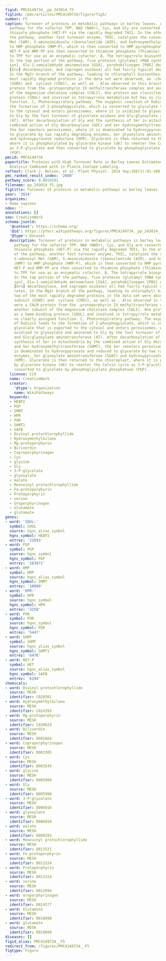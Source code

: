 ```yaml
---
figid: PMC4149734__pp_243014_f5
figlink: /pmc/articles/PMC4149734/figure/fig5/
number: F5
caption: Turnover of proteins in metabolic pathways in barley leaves. A, Biosynthetic
  pathway for the cofactor TPP. NAD (NAD+), Cys, and Gly are converted to 4-methyl-5-(β-hydroxyethyl)
  thiazole phosphate (HET-P) via the rapidly degraded THI1. In the other branch of
  the pathway, another fast turnover enzyme, THIC, catalyzes the conversion of S-adenosyl
  Met (SAM), 5-aminoimidazole ribonucleotide (AIR), and hydroxymethylpyrimidine (HMP)
  to HMP phosphate (HMP-P), which is then converted to HMP pyrophosphate (HMP-PP).
  HET-P and HMP-PP are then converted to thiamine phosphate (Thiamine) and subsequently
  to TPP for use as an enzymatic cofactor. B, The tetrapyrrole biosynthetic pathway.
  In the top portion of the pathway, five proteins (glutamyl tRNA synthetase [tRNAGlu
  syn], Glu-1-semialdehyde aminomutase [GSA], porphobilinogen [PBG] deaminase, uroporyphrinogen
  [Uro] decarboxylase, and coprogen oxidase) all had fairly typical degradation rates.
  In the Mg2+ branch of the pathway, leading to chlorophyll biosynthesis, two of the
  most rapidly degraded proteins in the data set were observed, an -chelatase subunit
  (GUN5) and  cyclase (CRD1), as well as . Also observed in this branch were a CHLM
  protein from the -protoporphyrin IX methyltransferase complex and another subunit
  of the magnesium chelatase complex (CHLI). One protein was classified as a heme-binding
  protein (SOUL) and involved in tetrapyrrole metabolism but has no clearly assigned
  function. C, Photorespiratory pathway. The oxygenic reaction of Rubisco leads to
  the formation of 2-phosphogycolate, which is converted to glycolate that is exported
  to the cytosol and enters peroxisomes, where it is oxidized to glyoxylate and aminated
  to Gly by the fast turnover of glycolate oxidase and Glu:glyoxylate aminotransferase
  (AT). After decarboxylation of Gly and the synthesis of Ser in mitochondria by the
  combined action of Gly decarboxylase (GDC) and Ser hydroxymethyltransferase (SHMT),
  the Ser reenters peroxisomes, where it is deaminated to hydroxypyruvate and reduced
  to glycerate by two rapidly degrading enzymes, Ser glyoxylate aminotransferase (SGAT)
  and hydroxypyruvate reductase (HPR). Glycerate is then returned to the chloroplast,
  where it is phosphorylated by glycerate kinase (GK) to reenter the Calvin cycle
  as 3-P-glycolate and then converted to glycolate by phosphoglycolate phosphatase
  (PGP).
pmcid: PMC4149734
papertitle: Proteins with High Turnover Rate in Barley Leaves Estimated by Proteome
  Analysis Combined with in Planta Isotope Labeling.
reftext: Clark J. Nelson, et al. Plant Physiol. 2014 Sep;166(1):91-108.
pmc_ranked_result_index: '2600'
pathway_score: 0.8919101
filename: pp_243014_f5.jpg
figtitle: Turnover of proteins in metabolic pathways in barley leaves
year: '2014'
organisms:
- Homo sapiens
ndex: ''
annotations: []
seo: CreativeWork
schema-jsonld:
  '@context': https://schema.org/
  '@id': https://pfocr.wikipathways.org/figures/PMC4149734__pp_243014_f5.html
  '@type': Dataset
  description: Turnover of proteins in metabolic pathways in barley leaves. A, Biosynthetic
    pathway for the cofactor TPP. NAD (NAD+), Cys, and Gly are converted to 4-methyl-5-(β-hydroxyethyl)
    thiazole phosphate (HET-P) via the rapidly degraded THI1. In the other branch
    of the pathway, another fast turnover enzyme, THIC, catalyzes the conversion of
    S-adenosyl Met (SAM), 5-aminoimidazole ribonucleotide (AIR), and hydroxymethylpyrimidine
    (HMP) to HMP phosphate (HMP-P), which is then converted to HMP pyrophosphate (HMP-PP).
    HET-P and HMP-PP are then converted to thiamine phosphate (Thiamine) and subsequently
    to TPP for use as an enzymatic cofactor. B, The tetrapyrrole biosynthetic pathway.
    In the top portion of the pathway, five proteins (glutamyl tRNA synthetase [tRNAGlu
    syn], Glu-1-semialdehyde aminomutase [GSA], porphobilinogen [PBG] deaminase, uroporyphrinogen
    [Uro] decarboxylase, and coprogen oxidase) all had fairly typical degradation
    rates. In the Mg2+ branch of the pathway, leading to chlorophyll biosynthesis,
    two of the most rapidly degraded proteins in the data set were observed, an -chelatase
    subunit (GUN5) and  cyclase (CRD1), as well as . Also observed in this branch
    were a CHLM protein from the -protoporphyrin IX methyltransferase complex and
    another subunit of the magnesium chelatase complex (CHLI). One protein was classified
    as a heme-binding protein (SOUL) and involved in tetrapyrrole metabolism but has
    no clearly assigned function. C, Photorespiratory pathway. The oxygenic reaction
    of Rubisco leads to the formation of 2-phosphogycolate, which is converted to
    glycolate that is exported to the cytosol and enters peroxisomes, where it is
    oxidized to glyoxylate and aminated to Gly by the fast turnover of glycolate oxidase
    and Glu:glyoxylate aminotransferase (AT). After decarboxylation of Gly and the
    synthesis of Ser in mitochondria by the combined action of Gly decarboxylase (GDC)
    and Ser hydroxymethyltransferase (SHMT), the Ser reenters peroxisomes, where it
    is deaminated to hydroxypyruvate and reduced to glycerate by two rapidly degrading
    enzymes, Ser glyoxylate aminotransferase (SGAT) and hydroxypyruvate reductase
    (HPR). Glycerate is then returned to the chloroplast, where it is phosphorylated
    by glycerate kinase (GK) to reenter the Calvin cycle as 3-P-glycolate and then
    converted to glycolate by phosphoglycolate phosphatase (PGP).
  license: CC0
  name: CreativeWork
  creator:
    '@type': Organization
    name: WikiPathways
  keywords:
  - HEBP2
  - PGP
  - IMMT
  - HPR
  - POR
  - SHMT1
  - SAFB
  - Divinyl protochlorophyllide
  - Hydroxymethylbilane
  - Mg-protoporphyrin
  - Biliverdin
  - Coproporphyrinogen
  - Cys
  - glycine
  - Gly
  - 3-P-glycolate
  - glyoxylate
  - malate
  - Monovinyl protochlorophyllide
  - Fe-protoporphyrin
  - Protoporphyrin
  - serine
  - Uroporphyrinogen
  - Glutamate
  - glutamate
genes:
- word: 'SOUL:'
  symbol: SOUL
  source: hgnc_alias_symbol
  hgnc_symbol: HEBP2
  entrez: '23593'
- word: PGP
  symbol: PGP
  source: hgnc_symbol
  hgnc_symbol: PGP
  entrez: '283871'
- word: HMP
  symbol: HMP
  source: hgnc_alias_symbol
  hgnc_symbol: IMMT
  entrez: '10989'
- word: 'HPR:'
  symbol: HPR
  source: hgnc_symbol
  hgnc_symbol: HPR
  entrez: '3250'
- word: POR
  symbol: POR
  source: hgnc_symbol
  hgnc_symbol: POR
  entrez: '5447'
- word: SHMT
  symbol: SHMT
  source: hgnc_alias_symbol
  hgnc_symbol: SHMT1
  entrez: '6470'
- word: HET-P
  symbol: HET
  source: hgnc_alias_symbol
  hgnc_symbol: SAFB
  entrez: '6294'
chemicals:
- word: Divinyl protochlorophyllide
  source: MESH
  identifier: C020301
- word: Hydroxymethylbilane
  source: MESH
  identifier: C024393
- word: Mg-protoporphyrin
  source: MESH
  identifier: C039629
- word: Biliverdin
  source: MESH
  identifier: D001664
- word: Coproporphyrinogen
  source: MESH
  identifier: D003305
- word: Cys
  source: MESH
  identifier: D003545
- word: glycine
  source: MESH
  identifier: D005998
- word: Gly
  source: MESH
  identifier: D005998
- word: 3-P-glycolate
  source: MESH
  identifier: D006016
- word: glyoxylate
  source: MESH
  identifier: D006038
- word: malate
  source: MESH
  identifier: D008293
- word: Monovinyl protochlorophyllide
  source: MESH
  identifier: D011521
- word: Fe-protoporphyrin
  source: MESH
  identifier: D011524
- word: Protoporphyrin
  source: MESH
  identifier: D011524
- word: serine
  source: MESH
  identifier: D012694
- word: Uroporphyrinogen
  source: MESH
  identifier: D014577
- word: Glutamate
  source: MESH
  identifier: D018698
- word: glutamate
  source: MESH
  identifier: D018698
diseases: []
figid_alias: PMC4149734__F5
redirect_from: /figures/PMC4149734__F5
figtype: Figure
---
```

